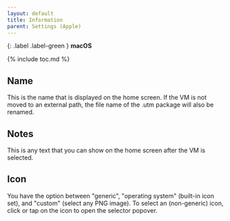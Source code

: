 ```yaml
---
layout: default
title: Information
parent: Settings (Apple)
---
```

{: .label .label-green }
**macOS**

{% include toc.md %}

## Name
This is the name that is displayed on the home screen. If the VM is not moved to an external path, the file name of the .utm package will also be renamed.

## Notes
This is any text that you can show on the home screen after the VM is selected.

## Icon
You have the option between "generic", "operating system" (built-in icon set), and "custom" (select any PNG image). To select an (non-generic) icon, click or tap on the icon to open the selector popover.
